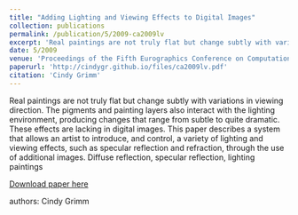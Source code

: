 ```yaml
---
title: "Adding Lighting and Viewing Effects to Digital Images"
collection: publications
permalink: /publication/5/2009-ca2009lv
excerpt: 'Real paintings are not truly flat but change subtly with variations in viewing direction. The pigments and painting layers also interact with the lighting environment,  producing changes that range from subtle to quite dramatic. These effects are lacking in digital images. This paper describes a system that allows an artist to introduce,  and control,  a variety of lighting and viewing effects,  such as specular reflection and refraction,  through the use of additional images. Diffuse reflection,  specular reflection,  lighting paintings, '
date: 5/2009
venue: 'Proceedings of the Fifth Eurographics Conference on Computational Aesthetics in Graphics,  Visualization and Imaging'
paperurl: 'http://cindygr.github.io/files/ca2009lv.pdf'
citation: 'Cindy Grimm'
---
```

Real paintings are not truly flat but change subtly with variations in viewing direction. The pigments and painting layers also interact with the lighting environment,  producing changes that range from subtle to quite dramatic. These effects are lacking in digital images. This paper describes a system that allows an artist to introduce,  and control,  a variety of lighting and viewing effects,  such as specular reflection and refraction,  through the use of additional images. Diffuse reflection,  specular reflection,  lighting paintings

[Download paper here](http://cindygr.github.io/files/ca2009lv.pdf)

authors: Cindy Grimm
